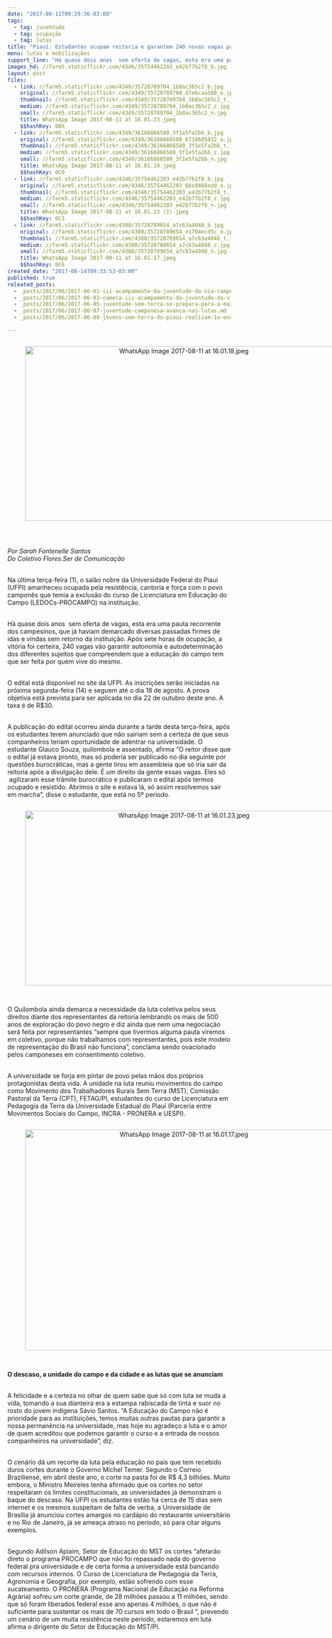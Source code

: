 ```yaml
---
date: "2017-08-11T09:29:36-03:00"
tags:
  - tag: juventude
  - tag: ocupação
  - tag: lutas
title: "Piauí: Estudantes ocupam reitoria e garantem 240 novas vagas para Educação do Campo "
menu: lutas e mobilizações
support_line: "​Há quase dois anos  sem oferta de vagas, esta era uma pauta recorrente dos campesinos, que já haviam demarcado diversas passadas firmes de idas e vindas sem retorno da instituição. "
images_hd: //farm5.staticflickr.com/4346/35754462203_e42b77b2f8_b.jpg
layout: post
files:
  - link: //farm5.staticflickr.com/4349/35728789704_1b8ac365c2_b.jpg
    original: //farm5.staticflickr.com/4349/35728789704_d7e6caa588_o.jpg
    thumbnail: //farm5.staticflickr.com/4349/35728789704_1b8ac365c2_t.jpg
    medium: //farm5.staticflickr.com/4349/35728789704_1b8ac365c2_z.jpg
    small: //farm5.staticflickr.com/4349/35728789704_1b8ac365c2_n.jpg
    title: WhatsApp Image 2017-08-11 at 16.01.23.jpeg
    $$hashKey: 0BX
  - link: //farm5.staticflickr.com/4349/36166866580_3f1e5fa2bb_b.jpg
    original: //farm5.staticflickr.com/4349/36166866580_6718605032_o.jpg
    thumbnail: //farm5.staticflickr.com/4349/36166866580_3f1e5fa2bb_t.jpg
    medium: //farm5.staticflickr.com/4349/36166866580_3f1e5fa2bb_z.jpg
    small: //farm5.staticflickr.com/4349/36166866580_3f1e5fa2bb_n.jpg
    title: WhatsApp Image 2017-08-11 at 16.01.18.jpeg
    $$hashKey: 0C0
  - link: //farm5.staticflickr.com/4346/35754462203_e42b77b2f8_b.jpg
    original: //farm5.staticflickr.com/4346/35754462203_6bc0466edd_o.jpg
    thumbnail: //farm5.staticflickr.com/4346/35754462203_e42b77b2f8_t.jpg
    medium: //farm5.staticflickr.com/4346/35754462203_e42b77b2f8_z.jpg
    small: //farm5.staticflickr.com/4346/35754462203_e42b77b2f8_n.jpg
    title: WhatsApp Image 2017-08-11 at 16.01.23 (1).jpeg
    $$hashKey: 0C3
  - link: //farm5.staticflickr.com/4380/35728789654_a7c63a4048_b.jpg
    original: //farm5.staticflickr.com/4380/35728789654_e1704ecd5c_o.jpg
    thumbnail: //farm5.staticflickr.com/4380/35728789654_a7c63a4048_t.jpg
    medium: //farm5.staticflickr.com/4380/35728789654_a7c63a4048_z.jpg
    small: //farm5.staticflickr.com/4380/35728789654_a7c63a4048_n.jpg
    title: WhatsApp Image 2017-08-11 at 16.01.17.jpeg
    $$hashKey: 0C6
created_date: "2017-08-14T09:33:53-03:00"
published: true
releated_posts:
  - _posts/2017/06/2017-06-01-iii-acampamento-da-juventude-da-via-campesina-em-rondonia.md
  - _posts/2017/06/2017-06-03-comeca-iii-acampamento-da-juventude-da-via-campesina-em-rondonia.md
  - _posts/2017/06/2017-06-05-juventude-sem-terra-se-prepara-para-a-marcha-nacional-a-brasilia.md
  - _posts/2017/06/2017-06-07-juventude-camponesa-avanca-nas-lutas.md
  - _posts/2017/06/2017-06-09-jovens-sem-terra-do-piaui-realizam-1o-encontro-estadual-da-juventude.md

---
```

<div style="text-align:center">
<figure class="image" style="display:inline-block"><img alt="WhatsApp Image 2017-08-11 at 16.01.18.jpeg" height="394" src="//farm5.staticflickr.com/4349/36166866580_3f1e5fa2bb_b.jpg" width="700" />
<figcaption></figcaption>
</figure>
</div>

<p>&nbsp;</p>

<p><em>Por&nbsp;Sarah Fontenelle Santos&nbsp;<br />
Do&nbsp;Coletivo Flores.Ser de Comunica&ccedil;&atilde;o</em></p>

<p><br />
Na &uacute;ltima ter&ccedil;a-feira (1), o sal&atilde;o nobre da Universidade Federal do Piau&iacute; (UFPI) amanheceu ocupada pela resist&ecirc;ncia, cantoria e for&ccedil;a com o povo campon&ecirc;s que temia a exclus&atilde;o do curso de Licenciatura em Educa&ccedil;&atilde;o do Campo (LEDOCs-PROCAMPO) na institui&ccedil;&atilde;o.</p>

<p><br />
H&aacute; quase dois anos &nbsp;sem oferta de vagas, esta era uma pauta recorrente dos campesinos, que j&aacute; haviam demarcado diversas passadas firmes de idas e vindas sem retorno da institui&ccedil;&atilde;o. Ap&oacute;s sete horas de ocupa&ccedil;&atilde;o, a vit&oacute;ria foi certeira, 240 vagas v&atilde;o garantir autonomia e autodetermina&ccedil;&atilde;o dos diferentes sujeitos que compreendem que a educa&ccedil;&atilde;o do campo tem que ser feita por quem vive do mesmo.&nbsp;</p>

<p><br />
O edital est&aacute; dispon&iacute;vel no site da UFPI. As inscri&ccedil;&otilde;es ser&atilde;o iniciadas na pr&oacute;xima segunda-feira (14) e seguem at&eacute; o dia 18 de agosto. A prova objetiva est&aacute; prevista para ser aplicada no dia 22 de outubro deste ano. A taxa &eacute; de R$30.&nbsp;</p>

<p><br />
A publica&ccedil;&atilde;o do edital ocorreu ainda durante a tarde desta ter&ccedil;a-feira, ap&oacute;s os estudantes terem anunciado que n&atilde;o sairiam sem a certeza de que seus companheiros teriam oportunidade de adentrar na universidade. O estudante Glauco Souza, quilombola e assentado, afirma &ldquo;O reitor disse que o edital j&aacute; estava pronto, mas s&oacute; poderia ser publicado no dia seguinte por quest&otilde;es burocr&aacute;ticas, mas a gente tirou em assembleia que s&oacute; iria sair da reitoria ap&oacute;s a divulga&ccedil;&atilde;o dele. &Eacute; um direito da gente essas vagas. Eles s&oacute; &nbsp;agilizaram esse tr&acirc;mite burocr&aacute;tico e publicaram o edital ap&oacute;s termos ocupado e resistido. Abrimos o site e estava l&aacute;, s&oacute; assim resolvemos sair em marcha&rdquo;, disse o estudante, que est&aacute; no 5&ordm; per&iacute;odo.&nbsp;</p>

<div style="text-align:center">
<figure class="image" style="display:inline-block"><img alt="WhatsApp Image 2017-08-11 at 16.01.23.jpeg" height="394" src="//farm5.staticflickr.com/4349/35728789704_1b8ac365c2_b.jpg" width="700" />
<figcaption></figcaption>
</figure>
</div>

<p><br />
O Quilombola ainda demarca a necessidade da luta coletiva pelos seus direitos diante dos representantes da reitoria lembrando os mais de 500 anos de explora&ccedil;&atilde;o do povo negro e diz ainda que nem uma negocia&ccedil;&atilde;o ser&aacute; feita por representantes &ldquo;sempre que tivermos alguma pauta viremos em coletivo, porque n&atilde;o trabalhamos com representantes, pois este modelo de representa&ccedil;&atilde;o do Brasil n&atilde;o funciona&rdquo;, conclama sendo ovacionado pelos camponeses em consentimento coletivo.&nbsp;</p>

<p><br />
A universidade se forja em pintar de povo pelas m&atilde;os dos pr&oacute;prios protagonistas desta vida. A unidade na luta reuniu movimentos do campo como Movimento dos Trabalhadores Rurais Sem Terra (MST), Comiss&atilde;o Pastoral da Terra (CPT), FETAG/PI, estudantes do curso de Licenciatura em Pedagogia da Terra da Universidade Estadual do Piau&iacute; (Parceria entre Movimentos Sociais do Campo, INCRA - PRONERA e UESPI).&nbsp;</p>

<div style="text-align:center">
<figure class="image" style="display:inline-block"><img alt="WhatsApp Image 2017-08-11 at 16.01.17.jpeg" height="498" src="//farm5.staticflickr.com/4380/35728789654_a7c63a4048_b.jpg" width="700" />
<figcaption></figcaption>
</figure>
</div>

<p><br />
<strong>O descaso, a unidade do campo e da cidade e as lutas que se anunciam</strong></p>

<p><br />
A felicidade e a certeza no olhar de quem sabe que s&oacute; com luta se muda a vida, tomando a sua dianteira era a estampa rabiscada de tinta e suor no rosto do jovem ind&iacute;gena S&aacute;vio Santos. &ldquo;A Educa&ccedil;&atilde;o do Campo n&atilde;o &eacute; prioridade para as institui&ccedil;&otilde;es, temos muitas outras pautas para garantir a nossa perman&ecirc;ncia na universidade, mas hoje eu agrade&ccedil;o a luta e o amor de quem acreditou que podemos garantir o curso e a entrada de nossos companheiros na universidade&rdquo;, diz.&nbsp;</p>

<p><br />
O cen&aacute;rio d&aacute; um recorte da luta pela educa&ccedil;&atilde;o no pa&iacute;s que tem recebido duros cortes durante o Governo Michel Temer. Segundo o Correio Braziliense, em abril deste ano, o corte na pasta foi de R$ 4,3 bilh&otilde;es. Muito embora, o Ministro Meireles tenha afirmado que os cortes no setor respeitaram os limites constitucionais, as universidades j&aacute; demonstram o baque do descaso. Na UFPI os estudantes est&atilde;o h&aacute; cerca de 15 dias sem internet e os mesmos suspeitam de falta de verba, a Universidade de Bras&iacute;lia j&aacute; anunciou cortes amargos no card&aacute;pio do restaurante universit&aacute;rio e no Rio de Janeiro, j&aacute; se amea&ccedil;a atraso no per&iacute;odo, s&oacute; para citar alguns exemplos.&nbsp;</p>

<p><br />
Segundo Adilson Apiaim, Setor de Educa&ccedil;&atilde;o do MST os cortes &ldquo;afetar&atilde;o direto o programa PROCAMPO que n&atilde;o foi repassado nada do governo federal pra universidade e de certa forma a universidade est&aacute; bancando com recursos internos. O Curso de Licenciatura de Pedagogia da Terra, Agronomia e Geografia, por exemplo, est&atilde;o sofrendo com esse sucateamento. O PRONERA (Programa Nacional de Educa&ccedil;&atilde;o na Reforma Agr&aacute;ria) sofreu um corte grande, de 28 milh&otilde;es passou a 11 milh&otilde;es, sendo que s&oacute; foram liberados federal esse ano apenas 4 milh&otilde;es, o que n&atilde;o &eacute; suficiente para sustentar os mais de 70 cursos em todo o Brasil &rdquo;, prevendo um cen&aacute;rio de um muita resist&ecirc;ncia neste per&iacute;odo, estaremos em luta afirma o dirigente do Setor de Educa&ccedil;&atilde;o do MST/PI.&nbsp;</p>

<p>&nbsp;</p>
